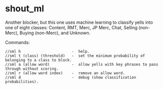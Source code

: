 shout_ml
===
Another blocker, but this one uses machine learning to classify yells into one of eight classes:  Content, RMT, Merc, JP Merc, Chat, Selling (non-Merc), Buying (non-Merc), and Unknown.



Commands:
```
//sml h                       -  help.
//sml t (class) (threshold)   -  set the minimum probability of belonging to a class to block.
//sml a (allow word)          -  allow yells with key phrases to pass through without scoring.
//sml r (allow word index)    -  remove an allow word.
//sml d                       -  debug (show classification probabilities).
```
